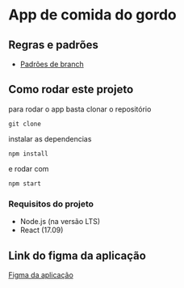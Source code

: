 # App de comida do gordo 

## Regras e padrões 

- [Padrões de branch](./doc/branch.md)

## Como rodar este projeto 

para rodar o app basta clonar o repositório 
```
git clone 
```

instalar as dependencias 

```
npm install
```

e rodar com

```
npm start
```

### Requisitos do projeto 

- Node.js (na versão LTS)
- React (17.09)

## Link do figma da aplicação

[Figma da aplicação](https://www.figma.com/file/c56cp8C4gafFN40wL6AL4N/Untitled?node-id=0%3A1)
